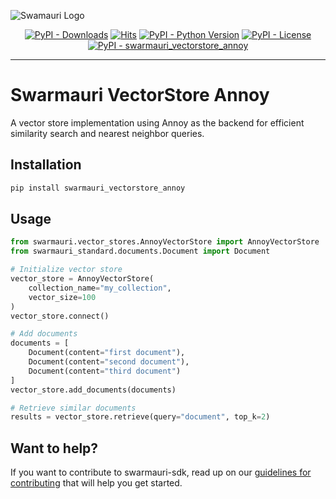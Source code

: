 
![Swamauri Logo](https://res.cloudinary.com/dbjmpekvl/image/upload/v1730099724/Swarmauri-logo-lockup-2048x757_hww01w.png)

<p align="center">
    <a href="https://pypi.org/project/swarmauri_vectorstore_annoy/">
        <img src="https://img.shields.io/pypi/dm/swarmauri_vectorstore_annoy" alt="PyPI - Downloads"/></a>
    <a href="https://hits.sh/github.com/swarmauri/swarmauri-sdk/tree/master/pkgs/community/swarmauri_vectorstore_annoy/">
        <img alt="Hits" src="https://hits.sh/github.com/swarmauri/swarmauri-sdk/tree/master/pkgs/community/swarmauri_vectorstore_annoy.svg"/></a>
    <a href="https://pypi.org/project/swarmauri_vectorstore_annoy/">
        <img src="https://img.shields.io/pypi/pyversions/swarmauri_vectorstore_annoy" alt="PyPI - Python Version"/></a>
    <a href="https://pypi.org/project/swarmauri_vectorstore_annoy/">
        <img src="https://img.shields.io/pypi/l/swarmauri_vectorstore_annoy" alt="PyPI - License"/></a>
    <a href="https://pypi.org/project/swarmauri_vectorstore_annoy/">
        <img src="https://img.shields.io/pypi/v/swarmauri_vectorstore_annoy?label=swarmauri_vectorstore_annoy&color=green" alt="PyPI - swarmauri_vectorstore_annoy"/></a>
</p>

---

# Swarmauri VectorStore Annoy

A vector store implementation using Annoy as the backend for efficient similarity search and nearest neighbor queries.

## Installation

```bash
pip install swarmauri_vectorstore_annoy
```

## Usage

```python
from swarmauri.vector_stores.AnnoyVectorStore import AnnoyVectorStore
from swarmauri_standard.documents.Document import Document

# Initialize vector store
vector_store = AnnoyVectorStore(
    collection_name="my_collection",
    vector_size=100
)
vector_store.connect()

# Add documents
documents = [
    Document(content="first document"),
    Document(content="second document"),
    Document(content="third document")
]
vector_store.add_documents(documents)

# Retrieve similar documents
results = vector_store.retrieve(query="document", top_k=2)
```

## Want to help?

If you want to contribute to swarmauri-sdk, read up on our [guidelines for contributing](https://github.com/swarmauri/swarmauri-sdk/blob/master/contributing.md) that will help you get started.
